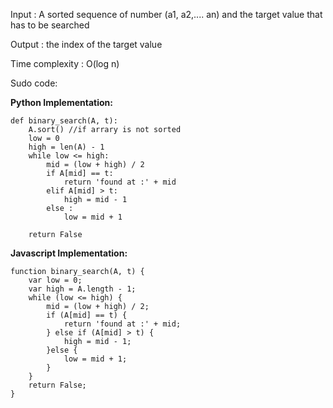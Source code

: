 Input : A sorted sequence of number (a1, a2,.... an) and the target value that has to be searched

Output : the index of the target value

Time complexity : O(log n)

Sudo code:

**Python Implementation:**

```
def binary_search(A, t):
    A.sort() //if arrary is not sorted
    low = 0
    high = len(A) - 1
    while low <= high:
        mid = (low + high) / 2
        if A[mid] == t:
            return 'found at :' + mid
        elif A[mid] > t:
            high = mid - 1
        else :
            low = mid + 1

    return False

```

**Javascript Implementation:**

```
function binary_search(A, t) {
    var low = 0;
    var high = A.length - 1;
    while (low <= high) {
        mid = (low + high) / 2;
        if (A[mid] == t) {
            return 'found at :' + mid;
        } else if (A[mid] > t) {
            high = mid - 1;
        }else {
            low = mid + 1;
        }
    }
    return False;
}

```
